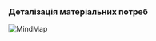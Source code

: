 ### Деталізація матеріальних потреб
![MindMap](https://github.com/oleksandrblazhko/ai-214-shkuropatova/blob/ai-214-shkuropatova_with_laboratory_work_1/1-SoftwareRequirements/1.1-DeterminingConsumerNeeds/1.1.2-MaterialNeedsDetails/MindMapExample.jpg)
